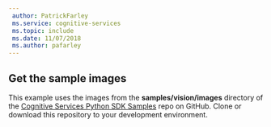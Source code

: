 ```yaml
---
 author: PatrickFarley
 ms.service: cognitive-services
 ms.topic: include
 ms.date: 11/07/2018
 ms.author: pafarley
---
```


## Get the sample images

This example uses the images from the **samples/vision/images** directory of the [Cognitive Services Python SDK Samples](https://github.com/Azure-Samples/cognitive-services-python-sdk-samples/tree/master/samples/vision/images) repo on GitHub. Clone or download this repository to your development environment.